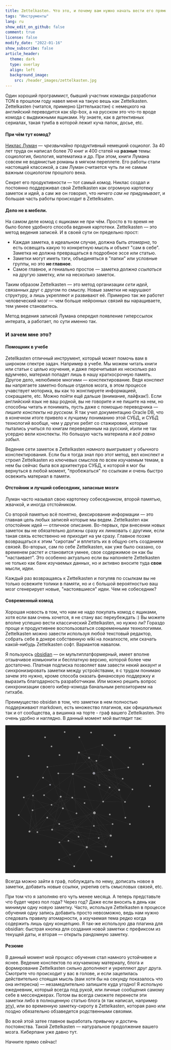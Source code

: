```yaml
---
title: Zettelkasten. Что это, и почему вам нужно начать вести его прямо сейчас!
tags: "Инструменты"
lang: ru
show_edit_on_github: false
comment: true
license: false
modify_date: "2022-01-16"
show_subscribe: false
article_header:
  theme: dark
  type: overlay
  align: left
  background_image:
    src: /header_images/zettelkasten.jpg
---
```


Один хороший программист, бывший участник команды разработки TON в прошлом году навел меня на такую вешь как Zettelkasten. 
Zettelkasten (читатся, примерно Цэттелькастэн) с немецкого на английский переводится как slip-box, а на русском это что-то вроде комода с выдвижными ящиками. Ну знаете, как в детективных сериалах, такая тумба в которой лежит куча папок, досье, etc.
<!--more-->

#### При чём тут комод?

[Никлас Луман](https://ru.wikipedia.org/wiki/%D0%9B%D1%83%D0%BC%D0%B0%D0%BD,_%D0%9D%D0%B8%D0%BA%D0%BB%D0%B0%D1%81) — *чрезвычайно* продуктивный немецкий социолог. За 40 лет труда он написал более 70 книг и 400 статей на **разные** темы: социология, биология, математика и др. При этом, книги Лумана совсем не водянистые романы в мягком переплете. Его работы стали настоящей классикой, а сам Луман считается чуть ли не самым важным социологом прошлого века. 

Секрет его продуктивности — тот самый *комод*. Никлас создал и постоянно поддерживал свой Zettelkasten как огромную картотеку заметок и идей, а сам же он говорил, что *ничего сам не придумывает*, и большая часть работы происходит в Zettelksaten.

#### Дело не в мебели.

На самом деле комод с ящиками не при чём. Просто в то время не было более удобного способа ведения картотеки. Zettelkasten — это метод ведения записей. И в своей сути он предельно прост:
- Каждая заметка, в идеальном случае, должна быть *атомарна*, то есть освещать какую то конкретную мысль и объект "сам в себе". Заметка не должна превращаться в подробное эссе или статью.
- Заметки могут иметь тэги, объединяться в "папки" или условные группы, но это **не главное**.
- Самое главное, и гениально простое — заметка *должна ссылаться* на другую заметку, или на несколько заметок.

Таким образом Zettelkasten — это метод организации *сети идей*, связанных друг с другом по смыслу. Новые заметки не нарушают структуру, а лишь укрепляют и развивают её. Примерно так же работет человеческий мозг — чем больше нейронных связий вы наращиваете, тем умнее становитесь.

Метод ведения записей Лумана опередил появление гиперссылок интерата, а работает, по сути именно так.

### И зачем мне это?
#### Помощник в учебе
Zetellkasten отличный инструмент, который может помочь вам в широком спектре задач. Например в учебе. Мы можем читать книги или статьи с целью изучения, и даже перечитывая их несколько раз вдумчево, материал попадет лишь в нашу краткосрочную память. Другое дело, нелюбимое многими — конспектирование. Ведя конспект вы напрягаете заметно больше отделов мозга, в этом процессе учавствует моторика, вы как то жонглируете информацией, сокращаете, etc. Можно пойти ещё дальше (внимание, лайфхак!). Если английский язык не ваш родной, вы не говорите и не пишите на нем, но способны читать и понимать, пусть даже с помощью переводчика — *пишите конспекты на русском.* Я так учил документацию Oracle DB, что в конечном итоге привело к лучшему пониманию этой СУБД, и СУБД технологий вообще, чем у других ребят со стажировки, которые пытались учиться по книгам переведенным на русский, и\или не так усердно вели конспекты. Но большую часть материала *я всё равно забыл*. 

Ведение сети заметок в Zettelkasten *намного* выигрывает у обычного конспектирования. Если бы я тогда знал про этот метод, вел конспект и строил Zettelkasten из ключевых смыслов по всем изучаемым темам, в нем бы сейчас была вся архитектура СУБД, к которой я мог бы вернуться в любой момент, "пробежаться" по ссылкам и очень быстро освежить материал в памяти. 

#### Отстойник и лучший собеседник, запасные мозги

Луман часто называл свою картотеку собеседником, второй памятью, жвачкой, и иногда отстойником.

Со второй памятью всё понятно, фиксирование информации — это главная цель любых записей которые мы ведем.
Zettelkasten как отостойник идей — отличное описание. Во-первых, при внесении новых заметок вы не обязательно должны сразу их линковать с другими, если такая связь естественно не приходит на ум сразу. Главное позже возвращаться к этим "сиротам" и вплетать их в общую сеть созданием связей. Во-вторых, сам по себе Zettelkasten, как уже было сказано, со временем растет и становится умнее, свое содержимое он как бы "настаивает". Это особенно актуально если вы напоняете Zettelkasten не только как банк изучаемых данных, но и активно вносите туда **свои** мысли, идеи.

Каждый раз возвращаясь к Zettelkasten и погуляв по ссылкам вы не только освежите топики в памяти, но и с большой вероятностью ваш мозг сгенерирует новые, "настоявшиеся" идеи. Чем не собеседник? 

#### Современный комод

Хорошая новость в том, что нам не надо покупать комод с ящиками, хотя если вам очень хочется, я не стану вас переубеждать :)
Вы можете вполне успешно вести классический Zettelkasten, но нужно ли?
Гораздо проще и продуктивнее воспользоваться современными технологиями. Zettelkasten можно завести используя любой текстовый редактор, собрать себе в докере собственную wiki на локалхосте, или скачать какой-нибудь Zettelkasten софт. Вариантов навалом. 

Я пользуюсь [obsidian](https://obsidian.md/) — он мультиплатформерный, имеет вполне отзывчивое комьюнити и бесплатную версию, которой более чем достаточно. Платная подписка позволяет вам завести некий аккаунт и синхронизировать заметки между устройствами, я с трудом понимаю зачем это нужно, кроме способа оказать финаносвую поддержку и выразить благодарность разработчикам. Или можно решить вопрос синхронизации своего кибер-комода банальным репозиторием на гитхабе.

Преимущество obsidan в том, что заметки в нем полностью поддерживают markdown, есть множество плагинов, как официальных так и от сообщества, а вишинка на торте - граф вашего Zettelkasten. Это очень удобно и наглядно. В данный момент мой выглядит так:

![<img class="image image--xl" src="/images/zettelkasten.png"/>](/images/zettelkasten.png)

Всегда можно зайти в граф, поблуждать по нему, дописать новое в заметки, добавить новые ссылки, укрепив сеть смысловых связей, etc.

При том что я заполняю его чуть менее месяца. А теперь представьте что будет через пол года? Через год? Даже если вносить в день как минимум одну новую заметку.
Часто, используя Zettelkasten в процессе обучения одну запись добавить просто невозможно, ведь нам нужно следовать правилу атомарности, а изучаемая тема редко когда содержить лишь одну концепцию. Я так-же использую два плагина для obsidian: быстрая кнопка для создания новой заметки с префиксом из текущей даты, и вторая — открыть рандомную заметку.

#### Резюме

В данный момент мой процесс обучения стал намного устойчивее и яснее. Ведение конспектов по изучаемому материалу, блога и формирование Zettelkasten сильно дополняют и укрепляют друг друга. Смотрите что происходит у вас в голове, и если зацепилась действительно стоящая мысль (вам хотя бы на секунду показалось что она интересна) — незамедлительно запишите куда угодно! Я испольую ежедневник, который всегда под рукой, или личные сообщения самому себе в мессенджерах. Потом вы всегда сможете перенести эти заметки либо в полноценную статью блога (я так написал, например [эту](2022/01/15/my_interviews_experience.html)), или во временную заметку-сироту в Zettelkasten, которая рано или поздно обязательно обзаведется родственными связями. 

Во всей этой затее главное выработать привычку и достичь постоянства. Такой Zettelkasten — натуральное продолжение вашего мозга. Киберпанк уже давно тут.

Начните прямо сейчас!
